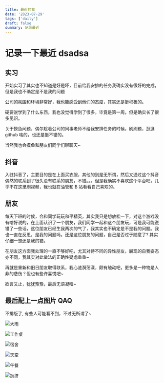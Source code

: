 ```yaml
---
title: 最近的我
date: '2023-07-29'
tags: ['daily']
draft: false
summary: 记录最近
---
```


# 记录一下最近 dsadsa

## 实习

开始实习了其实也不知道是好是坏，目前给我安排的任务我确实没有很好的完成，但是我也不确定是不是我的问题

公司的氛围和环境非常好，我也能感受到他们的态度，其实还是挺积极的。

硬要说学到了什么东西，我也没觉得学到了很多，毕竟是第一周，但是确实长了很多见识。

关于摸鱼问题，偶尔趁着公司的同事老师不给我安排任务的时候，刷刷题，逛逛 github 啥的，也还是挺不错的。

当然我也会摸鱼和朋友们同学们聊聊天~

## 抖音

入驻抖音了，主要目的是在上面买衣服，其他的到是无所谓，然后又通过这个抖音偶然的联系到了很久没有联系的朋友，不错。。。但是我确实不喜欢这个平台吧，几乎不在这里刷视频，我也就在油管和 B 站看看自己喜欢的。

## 朋友

每天下班的时候，会和同学玩玩和平精英，其实我只是想放松一下，对这个游戏没有啥好说的，在上面认识了一个朋友，我们同学一起和这个朋友玩，可是我可能说错了一些话，这位朋友已经生我两次的气了，我其实也不确定是不是我的问题。我也一直在反思，是我的问题吗，还是这位朋友的问题，自己是否过于随意了? 其实仔细一想还是我的错。

在朋友这方面我处理的一直不够好吧，尤其对待不同的异性朋友，展现的自我姿态亦不同，我其实对此做法的正确性疑虑重重~

再就是重新和旧日朋友取得联系，我心涟漪荡漾，颇有触动吧，更多是一种物是人非的悲伤？但也有些许喜悦吧~

欲言又止，犹犹豫豫，最后无语凝噎~

## 最后配上一点图片 QAQ

不排版了, 有些人可能看不到，不过无所谓了~

![大雨](https://xiaozhublog.oss-cn-qingdao.aliyuncs.com/myblogimg/%E5%A4%A7%E9%9B%A8.jpg)

![工作桌](https://xiaozhublog.oss-cn-qingdao.aliyuncs.com/myblogimg/%E5%B7%A5%E4%BD%9C%E6%A1%8C.jpg)

![宿舍](https://xiaozhublog.oss-cn-qingdao.aliyuncs.com/myblogimg/%E5%AE%BF%E8%88%8D.jpg)

![天空](https://xiaozhublog.oss-cn-qingdao.aliyuncs.com/myblogimg/%E5%A4%A9%E7%A9%BA.jpg)

![午餐](https://xiaozhublog.oss-cn-qingdao.aliyuncs.com/myblogimg/%E5%8D%88%E9%A4%90.jpg)

![拥挤](https://xiaozhublog.oss-cn-qingdao.aliyuncs.com/myblogimg/%E6%8B%A5%E6%8C%A4.jpg)
